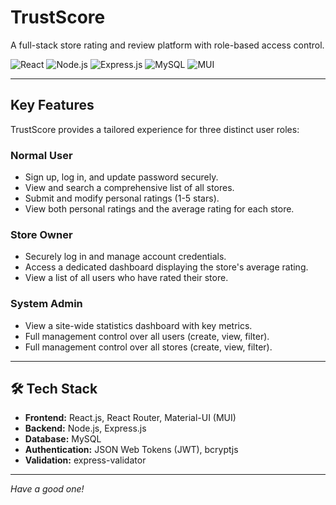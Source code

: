 # TrustScore 

A full-stack store rating and review platform with role-based access control.

![React](https://img.shields.io/badge/React-61DAFB?style=for-the-badge&logo=react&logoColor=black)
![Node.js](https://img.shields.io/badge/Node.js-339933?style=for-the-badge&logo=nodedotjs&logoColor=white)
![Express.js](https://img.shields.io/badge/Express.js-000000?style=for-the-badge&logo=express&logoColor=white)
![MySQL](https://img.shields.io/badge/MySQL-4479A1?style=for-the-badge&logo=mysql&logoColor=white)
![MUI](https://img.shields.io/badge/Material%20UI-007FFF?style=for-the-badge&logo=mui&logoColor=white)

---

## Key Features

TrustScore provides a tailored experience for three distinct user roles:

### Normal User
- Sign up, log in, and update password securely.
- View and search a comprehensive list of all stores.
- Submit and modify personal ratings (1-5 stars).
- View both personal ratings and the average rating for each store.

### Store Owner
- Securely log in and manage account credentials.
- Access a dedicated dashboard displaying the store's average rating.
- View a list of all users who have rated their store.

### System Admin
- View a site-wide statistics dashboard with key metrics.
- Full management control over all users (create, view, filter).
- Full management control over all stores (create, view, filter).

---

## 🛠️ Tech Stack

* **Frontend:** React.js, React Router, Material-UI (MUI)
* **Backend:** Node.js, Express.js
* **Database:** MySQL
* **Authentication:** JSON Web Tokens (JWT), bcryptjs
* **Validation:** express-validator

---

<i>Have a good one!</i>

